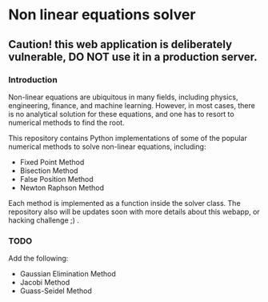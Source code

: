 # Non linear equations solver 
## Caution! this web application is deliberately vulnerable, DO NOT use it in a production server.

### Introduction

Non-linear equations are ubiquitous in many fields, including physics, engineering, finance, and machine learning. However, in most cases, there is no analytical solution for these equations, and one has to resort to numerical methods to find the root.

This repository contains Python implementations of some of the popular numerical methods to solve non-linear equations, including:

- Fixed Point Method
- Bisection Method
- False Position Method
- Newton Raphson Method

Each method is implemented as a function inside the solver class. 
The repository also will be updates soon with more details about this webapp, or hacking challenge ;) .

### TODO
Add the following:
- Gaussian Elimination Method
- Jacobi Method
- Guass-Seidel Method
